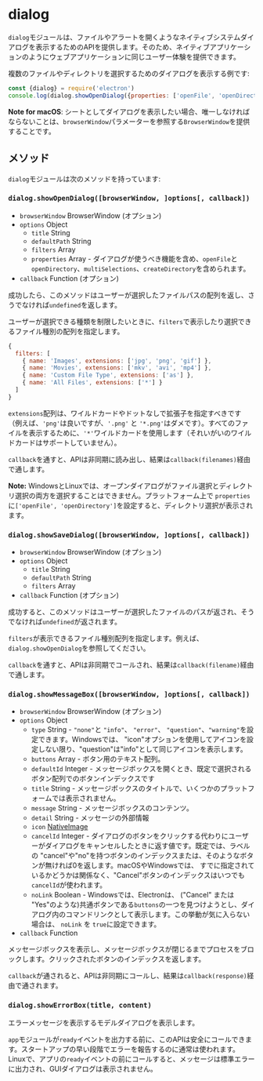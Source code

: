 # dialog

`dialog`モジュールは、ファイルやアラートを開くようなネイティブシステムダイアログを表示するためのAPIを提供します。そのため、ネイティブアプリケーションのようにウェブアプリケーションに同じユーザー体験を提供できます。

複数のファイルやディレクトリを選択するためのダイアログを表示する例です:

```javascript
const {dialog} = require('electron')
console.log(dialog.showOpenDialog({properties: ['openFile', 'openDirectory', 'multiSelections']}))
```

**Note for macOS**: シートとしてダイアログを表示したい場合、唯一しなければならないことは、`browserWindow`パラメーターを参照する`BrowserWindow`を提供することです。

## メソッド

`dialog`モジュールは次のメソッドを持っています:

### `dialog.showOpenDialog([browserWindow, ]options[, callback])`

* `browserWindow` BrowserWindow (オプション)
* `options` Object
  * `title` String
  * `defaultPath` String
  * `filters` Array
  * `properties` Array - ダイアログが使うべき機能を含め、`openFile`と`openDirectory`、`multiSelections`、`createDirectory`を含められます。
* `callback` Function (オプション)

成功したら、このメソッドはユーザーが選択したファイルパスの配列を返し、さうでなければ`undefined`を返します。

ユーザーが選択できる種類を制限したいときに、`filters`で表示したり選択できるファイル種別の配列を指定します。

```javascript
{
  filters: [
    { name: 'Images', extensions: ['jpg', 'png', 'gif'] },
    { name: 'Movies', extensions: ['mkv', 'avi', 'mp4'] },
    { name: 'Custom File Type', extensions: ['as'] },
    { name: 'All Files', extensions: ['*'] }
  ]
}
```

`extensions`配列は、ワイルドカードやドットなしで拡張子を指定すべきです（例えば、`'png'`は良いですが、`'.png'` と `'*.png'`はダメです）。すべてのファイルを表示するために、`'*'`ワイルドカードを使用します（それいがいのワイルドカードはサポートしていません）。

`callback`を通すと、APIは非同期に読み出し、結果は`callback(filenames)`経由で通します。

**Note:** WindowsとLinuxでは、オープンダイアログがファイル選択とディレクトリ選択の両方を選択することはできません。プラットフォーム上で `properties`に`['openFile', 'openDirectory']`を設定すると、ディレクトリ選択が表示されます。

### `dialog.showSaveDialog([browserWindow, ]options[, callback])`

* `browserWindow` BrowserWindow (オプション)
* `options` Object
  * `title` String
  * `defaultPath` String
  * `filters` Array
* `callback` Function (オプション)

成功すると、このメソッドはユーザーが選択したファイルのパスが返され、そうでなければ`undefined`が返されます。

`filters`が表示できるファイル種別配列を指定します。例えば、`dialog.showOpenDialog`を参照してください。

`callback`を通すと、APIは非同期でコールされ、結果は`callback(filename)`経由で通します。

### `dialog.showMessageBox([browserWindow, ]options[, callback])`

* `browserWindow` BrowserWindow (オプション)
* `options` Object
  * `type` String - `"none"`と `"info"`、 `"error"`、 `"question"`、`"warning"`を設定できます。Windowsでは、 "icon"オプションを使用してアイコンを設定しない限り、"question"は"info"として同じアイコンを表示します。
  * `buttons` Array - ボタン用のテキスト配列。
  * `defaultId` Integer - メッセージボックスを開くとき、既定で選択されるボタン配列でのボタンインデックスです
  * `title` String - メッセージボックスのタイトルで、いくつかのプラットフォームでは表示されません。
  * `message` String - メッセージボックスのコンテンツ。
  * `detail` String - メッセージの外部情報
  * `icon` [NativeImage](native-image.md)
  * `cancelId` Integer - ダイアログのボタンをクリックする代わりにユーザーがダイアログをキャンセルしたときに返す値です。既定では、ラベルの "cancel"や"no"を持つボタンのインデックスまたは、そのようなボタンが無ければ0を返します。macOSやWindowsでは、 すでに指定されているかどうかは関係なく、"Cancel"ボタンのインデックスはいつでも `cancelId`が使われます。
  * `noLink` Boolean - Windowsでは、Electronは、 ("Cancel" または "Yes"のような)共通ボタンである`buttons`の一つを見つけようとし、ダイアログ内のコマンドリンクとして表示します。この挙動が気に入らない場合は、 `noLink` を `true`に設定できます。
* `callback` Function

メッセージボックスを表示し、メッセージボックスが閉じるまでプロセスをブロックします。クリックされたボタンのインデックスを返します。

`callback`が通されると、APIは非同期にコールし、結果は`callback(response)`経由で通されます。

### `dialog.showErrorBox(title, content)`

エラーメッセージを表示するモデルダイアログを表示します。

 `app`モジュールが`ready`イベントを出力する前に、このAPIは安全にコールできます。スタートアップの早い段階でエラーを報告するのに通常は使われます。Linuxで、アプリの`ready`イベントの前にコールすると、メッセージは標準エラーに出力され、GUIダイアログは表示されません。
